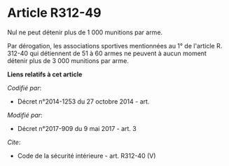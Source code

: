 # Article R312-49

Nul ne peut détenir plus de 1 000 munitions par arme. 

Par dérogation, les associations sportives mentionnées au 1° de l'article R. 312-40 qui détiennent de 51 à 60 armes ne
peuvent à aucun moment détenir plus de 3 000 munitions par arme.

**Liens relatifs à cet article**

_Codifié par_:

  - Décret n°2014-1253 du 27 octobre 2014 - art.

_Modifié par_:

  - Décret n°2017-909 du 9 mai 2017 - art. 3

_Cite_:

  - Code de la sécurité intérieure - art. R312-40 (V)
